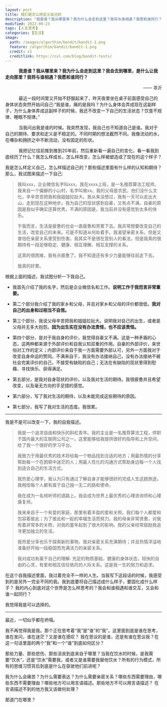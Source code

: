 ```yaml
---
layout: post
title: 我们是怎么样定义自己的
description: "我是谁？我从哪里来？我为什么会走到这里？我将与谁相遇？我愿和谁同行？"
modified: 2022-09-23
tags: [人生思考]
categories: [生活]
image:
  path: /images/algorthim/bandit/bandit-1.png
  feature: /algorthim/bandit/bandit-1.png
  credit: x1
  creditlink: https://cxl.com/blog/bandit-tests/
---
```


&nbsp;&nbsp;&nbsp;&nbsp;&nbsp;&nbsp;&nbsp;&nbsp;&nbsp;&nbsp;&nbsp;**我是谁？我从哪里来？我为什么会走到这里？我会去到哪里，是什么让我走向那里？我将与谁相遇？我愿和谁同行？**

<p align="right">—— 寻沂</p>

&nbsp;&nbsp;&nbsp;&nbsp;&nbsp;&nbsp;&nbsp;&nbsp;&nbsp;&nbsp;&nbsp;最近一段时间胃又开始不舒服起来了，昨天夜里坐在桌子前面感受自己的身体状态突然开始问自己:“我是谁，痛的是我吗？为什么身体会弄成现在这副样子，为什么身体弄成这副样子的时候，我还不改变一下自己的生活状态？饮食不规律、睡眠不规律。”

&nbsp;&nbsp;&nbsp;&nbsp;&nbsp;&nbsp;&nbsp;&nbsp;&nbsp;&nbsp;&nbsp;当我问出我是谁的时候。我突然发现，我自己也不知道自己是谁。我对于自己的期待、要求和定义是不稳定的。不同时期的想法截然不同。我像流动的水，在嘈杂和拥挤之中不断流动，没有固定的形状。

&nbsp;&nbsp;&nbsp;&nbsp;&nbsp;&nbsp;&nbsp;&nbsp;&nbsp;&nbsp;&nbsp;我把记忆往前推到推到20年前，然后重新看一遍自己的变化，看一看我到底经历了什么？我怎么样成长，怎么样改变，怎么样被塑造成了现在的这个样子？



我是怎么样定义自己，怎么样描述自己的？那些描述里面有什么样的认知和期待？那么，我试图来描述一下自己:



> 我叫xxx，企业微信名字叫xxx。我在xxxx上班，是一名推荐算法工程师。我来自一个偏僻的小山村，名字叫做xx。我的父母是农民，他们没什么文化，辛辛苦苦把我和我姐姐拉扯大。我从来没想过，我有一天可以走出大山，走到现在这种地步。我为自己的现状感到自豪，又有点不满。自豪的原因是我似乎确实还算优秀，不满的原因是，我当前并没有感觉到太多的快乐。
>
> 于我而言，生活是疲惫的也会一直疲惫和劳累下去。我非常想要改变自己的生活，改变自己的未来。可是不知道从何处着手。我渴望亲密关系，但是又害怕在亲密关系里受到伤害。我其实不是很在意别人的看法，但是我真的很期待有一段足够稳定、健康、相互理解、相互支撑的关系。
>
>  
>
> 这真的很困难，我有点疲惫了。我不知道还有多少力量能够往前走下去。
>
> 我真的好累。

根据上面的描述，我试图分析一下我自己。

* 我首先介绍了我的名字，然后是企业微信名和工作。**说明工作于我而言非常重要。**
* 第二个部分我介绍了我的家乡和父母，并且对家乡和父母的评价都很低。**我对自己的出身和过相当不自信。**

* 第三个部分，我说父母辛苦把我和姐姐拉扯大。说明我对自己的出生，或者是父母并无多大抱怨。**因为出生实在没有办法责怪，也不应该责怪。**
* 第四个部分，是对于我自身的评价，我觉得自豪又不满。这是一种矛盾的心态，这两种都来源于外部评价和自我认知双重的作用。自豪的外部评价，来世俗对工作的定义；内部评价来自于我一方面需要外部认可，另外一方面我对于改变自身命运的赞同。不满来自于，我没有办法接纳自己，没有办法接纳不被社会完美评价的自己，不接受有缺陷的自己；无法在有缺陷的现状里得到慰藉、寻找快乐、获得满足。
* 第五部分，是我对自身现状的评价。以及我对生活的期待。我很疲惫并且希望改变，以及毫无方向的手足措的感觉。
* 第六部分，写了我对生活的期待，以及未能完成这些期待的原因。
* 第七部分，我写了我对生活的态度。我很累。

---

我是不是可以改变一下，我的自我描述。



> 我是一个追求自由和快乐的斜杠青年。我的主业是一名推荐算法工程，供职于国内最大的互联网公司之一。这里能够给我提供很好的指导和上升空间，给了我一个很好的学习平台。
>
> 我致力于用最优秀的技术将给每一个物品找到合适的地方；用最热情的分享帮助每一个在困顿中迷茫的人；用最人性化的沟通方式帮助身边每一个人找到适合自己的生活方式。
>
> 我热爱心理学，我认为只有通过了解自身才能够很好的完成人生这趟旅途。我相信每个人都有属于自己独一无二的路和使命。
>
> 我在成为一名倾听师的道路上。我会成为世界上最优秀的心理咨询师和心理康复师。
>
> 我来来自于一个有爱的家庭，那里有着丰盈的爱和关照。我们每个人都爱和包容着彼此；为了彼此和一起的幸福生活而努力。我的母亲非常贤惠，对我有着非常多的关照，对我的童年起到了很大的影响。我的父亲经常鼓励我追寻更加独立的生活。
>
> 我热爱分享也乐于探索新的事物，我对亲密关系充满期待；并且热情洋溢地准备好开始一段稳固而充满活力的亲密关系。
>
> 我对成功有属于自己的理解: 充足的物质基础，健康的身体状态，轻快的自由的心灵，有爱和相互信任依托的人际关系。这是我一生的努力和追求。



在这个自我描述里面，我过着完全不一样的人生。当我写下这段话的时候，我感受到的是另外一完全不同的我。我到底要将自己描述成什么样子，要固化成什么样子？ 我的内心到底对这个世界是怎么样思考的？我会和谁相遇和谁交互，又会和谁一起同行？



我觉得我是可以选择的。

----

最近，一切似乎都在坍塌。



我不再觉得我是我。那个正在思考着“我”是“谁”的“我”。这里面到底是谁在思考，谁在发问，谁在迷茫？又是谁在感叹？ 我在思议的是谁，还是有谁在思议我？在这一句话里面的两个“我”和一个“谁”到底如何区分？



那些力量、那些悲伤、那些沮丧到底来自于哪里？当我在饮水的时候，是我需要“饮水”，还是“饮水”需要我，或者又是谁需要我替他饮水？所有的行为模式，所有的思维习惯背后到底是什么在驱驶他们前进呢？



我为什么会痛苦？为什么需要表达？为什么需要亲密关系？哪些东西需要理由，哪些东西不需要理由？哪些地方可以用言语描述。那些地方不可以用言语描述？ 在言语描述不到的地方我又该做何处理？



那道门在哪里？









